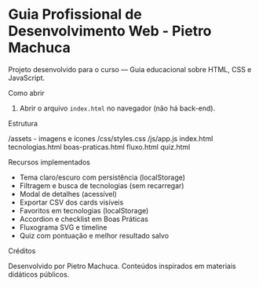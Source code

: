 # Guia Profissional de Desenvolvimento Web - Pietro Machuca

Projeto desenvolvido para o curso — Guia educacional sobre HTML, CSS e JavaScript.

Como abrir

1. Abrir o arquivo `index.html` no navegador (não há back-end).

Estrutura

/assets - imagens e ícones
/css/styles.css
/js/app.js
index.html
tecnologias.html
boas-praticas.html
fluxo.html
quiz.html

Recursos implementados

- Tema claro/escuro com persistência (localStorage)
- Filtragem e busca de tecnologias (sem recarregar)
- Modal de detalhes (acessível)
- Exportar CSV dos cards visíveis
- Favoritos em tecnologias (localStorage)
- Accordion e checklist em Boas Práticas
- Fluxograma SVG e timeline
- Quiz com pontuação e melhor resultado salvo

Créditos

Desenvolvido por Pietro Machuca. Conteúdos inspirados em materiais didáticos públicos.
